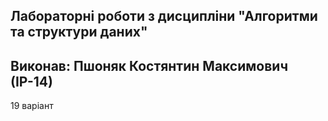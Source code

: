 ## Лабораторні роботи з дисципліни "Алгоритми та структури даних"
## Виконав: Пшоняк Костянтин Максимович (ІР-14)
 19 варіант
